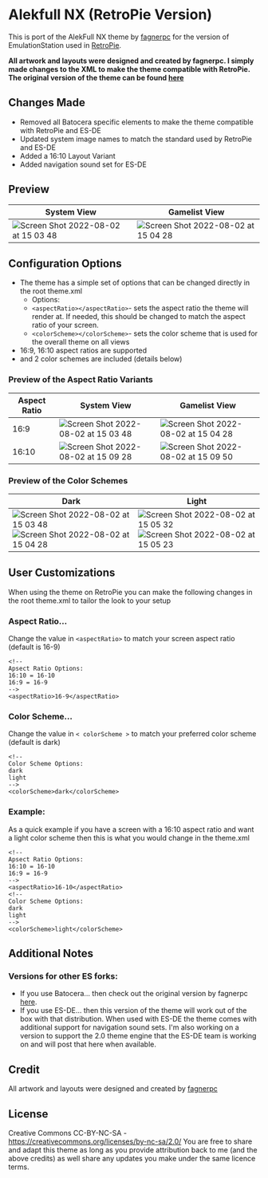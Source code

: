 # Alekfull NX (RetroPie Version)
This is port of the AlekFull NX theme by [fagnerpc](https://github.com/fagnerpc) for the version of EmulationStation used in [RetroPie](https://retropie.org.uk/).  

**All artwork and layouts were designed and created by fagnerpc.  I simply made changes to the XML to make the theme compatible with RetroPie. The original version of the theme can be found [here](https://github.com/fagnerpc/Alekfull-NX)**

## Changes Made

- Removed all Batocera specific elements to make the theme compatible with RetroPie and ES-DE
- Updated system image names to match the standard used by RetroPie and ES-DE
- Added a 16:10 Layout Variant
- Added navigation sound set for ES-DE

## **Preview**

| System View | Gamelist View |
|----|----|
| ![Screen Shot 2022-08-02 at 15 03 48](https://user-images.githubusercontent.com/1454947/182453713-126cba24-3cb3-44d9-9a78-cf8e8f308035.png) | ![Screen Shot 2022-08-02 at 15 04 28](https://user-images.githubusercontent.com/1454947/182453747-bb54bdb7-9d10-4f01-b6ce-4141a6d59adf.png) |

## **Configuration Options**

- The theme has a simple set of options that can be changed directly in the root theme.xml 
   - Options:
   - `<aspectRatio></aspectRatio>`- sets the aspect ratio the theme will render at. If needed, this should be changed to match the aspect ratio of your screen.
   - `<colorScheme></colorScheme>`- sets the color scheme that is used for the overall theme on all views
- 16:9, 16:10 aspect ratios are supported
- and 2 color schemes are included (details below)

### Preview of the Aspect Ratio Variants

| Aspect Ratio | System View | Gamelist View |
|----|----|----|
| 16:9 | ![Screen Shot 2022-08-02 at 15 03 48](https://user-images.githubusercontent.com/1454947/182453713-126cba24-3cb3-44d9-9a78-cf8e8f308035.png) | ![Screen Shot 2022-08-02 at 15 04 28](https://user-images.githubusercontent.com/1454947/182453747-bb54bdb7-9d10-4f01-b6ce-4141a6d59adf.png) |
| 16:10 | ![Screen Shot 2022-08-02 at 15 09 28](https://user-images.githubusercontent.com/1454947/182454365-cf51b957-c1d9-41d8-88e3-2681c6847954.png) | ![Screen Shot 2022-08-02 at 15 09 50](https://user-images.githubusercontent.com/1454947/182454409-482cd851-f047-48ba-942b-d8db473dbc03.png) |

### Preview of the Color Schemes

| Dark | Light |
|----|----|
|![Screen Shot 2022-08-02 at 15 03 48](https://user-images.githubusercontent.com/1454947/182454885-23821245-8f6a-4cb0-a01c-cfc946b7682c.png) ![Screen Shot 2022-08-02 at 15 04 28](https://user-images.githubusercontent.com/1454947/182453747-bb54bdb7-9d10-4f01-b6ce-4141a6d59adf.png) | ![Screen Shot 2022-08-02 at 15 05 32](https://user-images.githubusercontent.com/1454947/182454981-2517ebe0-ab8f-4148-9a19-c710037f5f14.png) ![Screen Shot 2022-08-02 at 15 05 23](https://user-images.githubusercontent.com/1454947/182453915-5e68ead5-171d-4ff6-9cd1-f7b3b8cfafdb.png) |


## User Customizations
When using the theme on RetroPie you can make the following changes in the root theme.xml to tailor the look to your setup

### Aspect Ratio... 
Change the value in `<aspectRatio>` to match your screen aspect ratio (default is 16-9)
```
<!-- 
Apsect Ratio Options:
16:10 = 16-10
16:9 = 16-9
-->
<aspectRatio>16-9</aspectRatio>
```

### Color Scheme...
Change the value in `< colorScheme >` to match your preferred color scheme (default is dark)
```
<!-- 
Color Scheme Options:
dark
light
-->
<colorScheme>dark</colorScheme>
```

### Example:
As a quick example if you have a screen with a 16:10 aspect ratio and want a light color scheme then this is what you would change in the theme.xml

```
<!-- 
Apsect Ratio Options:
16:10 = 16-10
16:9 = 16-9
-->
<aspectRatio>16-10</aspectRatio>
<!-- 
Color Scheme Options:
dark
light
-->
<colorScheme>light</colorScheme>
```

## **Additional Notes**

### Versions for other ES forks:
* If you use Batocera... then check out the original version by fagnerpc [here](https://github.com/fagnerpc/Alekfull-NX).
* If you use ES-DE... then this version of the theme will work out of the box with that distribution.  When used with ES-DE the theme comes with additional support for navigation sound sets.  I'm also working on a version to support the 2.0 theme engine that the ES-DE team is working on and will post that here when available.  

## **Credit**
All artwork and layouts were designed and created by [fagnerpc](https://github.com/fagnerpc)

## **License**
Creative Commons CC-BY-NC-SA - https://creativecommons.org/licenses/by-nc-sa/2.0/
You are free to share and adapt this theme as long as you provide attribution back to me (and the above credits) as well share any updates you make under the same licence terms.
